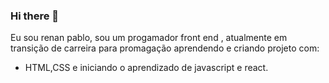 ### Hi there 👋

Eu sou renan pablo, sou um progamador front end , atualmente em transição de carreira para promagação aprendendo e criando projeto com:
   - HTML,CSS e iniciando o aprendizado de javascript e react.
